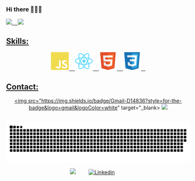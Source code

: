 ### Hi there 👨🏾‍💻

<!--
**raphael-caninde/raphael-caninde** is a ✨ _special_ ✨ repository because its `README.md` (this file) appears on your GitHub profile.

Here are some ideas to get you started:

- 🔭 I’m currently working on ...
- 🌱 I’m currently learning ...
- 👯 I’m looking to collaborate on ...
- 🤔 I’m looking for help with ...
- 💬 Ask me about ...
- 📫 How to reach me: ...
- 😄 Pronouns: ...
- ⚡ Fun fact: ...
-->
 <div style="display: flex">
  <a href="https://github.com/raphael-caninde">
  <img height="160em" src="https://github-readme-stats.vercel.app/api?username=raphael-caninde&show_icons=true&theme=tokyonight&include_all_commits=true&count_private=true"/>&nbsp;&nbsp;&nbsp;
  <img height="160em" src="https://github-readme-stats.vercel.app/api/top-langs/?username=raphael-caninde&layout=compact&langs_count=7&theme=tokyonight"/>
 </div>
 
 <h2>Skills:</h2>
 
 <div align="center">
  <img  alt="Rapha-Js" height="50" width="50" src="https://raw.githubusercontent.com/devicons/devicon/master/icons/javascript/javascript-plain.svg">&nbsp;&nbsp;&nbsp;
  <img  alt="Rapha-React" height="50" width="50" src="https://raw.githubusercontent.com/devicons/devicon/master/icons/react/react-original.svg">&nbsp;&nbsp;&nbsp;
  <img  alt="Rapha-HTML" height="50" width="50" src="https://raw.githubusercontent.com/devicons/devicon/master/icons/html5/html5-original.svg">&nbsp;&nbsp;&nbsp;
  <img  alt="Rapha-CSS" height="50" width="50" src="https://raw.githubusercontent.com/devicons/devicon/master/icons/css3/css3-original.svg">&nbsp;&nbsp;&nbsp;
 </div>
 
 <h2>Contact:</h2>
 
 <div align="center">
 
  <a href="mailto:rafaelloliveira2@gmail.com"><img src="https://img.shields.io/badge/Gmail-D14836?style=for-the-badge&logo=gmail&logoColor=white" target="_blank></a>
  <a href="https://www.linkedin.com/in/raphael-oliveiratiroc/" target="_blank"><img src="https://img.shields.io/badge/-LinkedIn-%230077B5?style=for-the-badge&logo=linkedin&logoColor=white" target="_blank"></a>
   
</div>
   
 &nbsp;&nbsp;&nbsp;&nbsp;&nbsp;&nbsp;&nbsp;![Snake animation](https://github.com/raphael-caninde/raphael-caninde/blob/output/github-contribution-grid-snake.svg)   
 
<div align="center">
  <a href="mailto:itamelo555@gmail.com" target="_blank"><img src="https://img.shields.io/badge/Gmail-D14836?style=for-the-badge&logo=gmail&logoColor=white"></a>
  &nbsp;&nbsp;&nbsp;&nbsp;&nbsp;&nbsp;&nbsp;
  <a href="https://www.linkedin.com/in/%C3%ADtalo-gustavo-310a76207/" target="_blank"><img src="https://img.shields.io/badge/LinkedIn-0077B5?style=for-the-badge&logo=linkedin&logoColor=white" alt="Linkedin"></a>
  &nbsp;&nbsp;&nbsp;&nbsp;&nbsp;&nbsp;&nbsp;
</div>  

